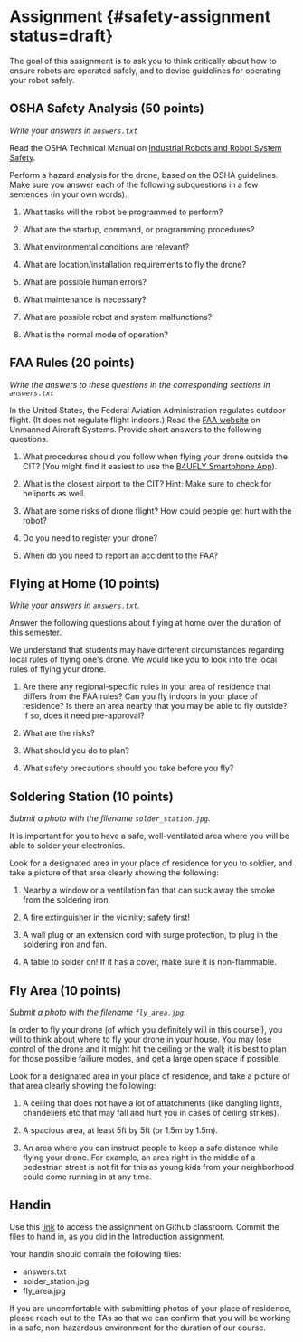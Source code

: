 # Assignment {#safety-assignment status=draft}

The goal of this assignment is to ask you to think critically about how to
ensure robots are operated safely, and to devise guidelines for operating your
robot safely.

## OSHA Safety Analysis (50 points)

*Write your answers in `answers.txt`*

Read the OSHA Technical Manual on [Industrial Robots and Robot System
Safety](https://www.osha.gov/dts/osta/otm/otm_iv/otm_iv_4.html).

Perform a hazard analysis for the drone, based on the OSHA guidelines. Make
sure you answer each of the following subquestions in a few sentences (in your own words).

1. What tasks will the robot be programmed to perform?

2. What are the startup, command, or programming procedures?

3. What environmental conditions are relevant?

4. What are location/installation requirements to fly the drone?

5. What are possible human errors?

6. What maintenance is necessary?

7. What are possible robot and system malfunctions?

8. What is the normal mode of operation?

## FAA Rules (20 points)
*Write the answers to these questions in the corresponding sections in `answers.txt`*

In the United States, the Federal Aviation Administration regulates
outdoor flight.  (It does not regulate flight indoors.)  Read the [FAA
website](https://www.faa.gov/uas/) on Unmanned Aircraft Systems.
Provide short answers to the following questions.


1. What procedures should you follow when flying your drone outside
   the CIT?  (You might find it easiest to use the [B4UFLY Smartphone
   App](https://www.faa.gov/uas/where_to_fly/b4ufly/)).

2. What is the closest airport to the CIT? Hint: Make sure to check for
   heliports as well.

3. What are some risks of drone flight? How could people get hurt with the
   robot?

4. Do you need to register your drone?

5. When do you need to report an accident to the FAA?

## Flying at Home (10 points)

*Write your answers in `answers.txt`.*

Answer the following questions about flying at home over the duration of this semester.

We understand that students may have different circumstances regarding local rules of flying one's drone. We would like you to look into the local rules of flying your drone.

1. Are there any regional-specific rules in your area of residence that differs from the FAA rules? Can you fly indoors in your place of residence? Is there an area nearby that you may be able to fly outside? If so, does it need pre-approval?

2. What are the risks?

3. What should you do to plan?

4. What safety precautions should you take before you fly?

## Soldering Station (10 points)

*Submit a photo with the filename `solder_station.jpg`.*

It is important for you to have a safe, well-ventilated area where you will be able to solder your electronics.

Look for a designated area in your place of residence for you to soldier, and take a picture of that area clearly showing the following:

1. Nearby a window or a ventilation fan that can suck away the smoke from the soldering iron.

2. A fire extinguisher in the vicinity; safety first!

3. A wall plug or an extension cord with surge protection, to plug in the soldering iron and fan.

4. A table to solder on! If it has a cover, make sure it is non-flammable.

## Fly Area (10 points)

*Submit a photo with the filename `fly_area.jpg`.*

In order to fly your drone (of which you definitely will in this course!), you will to think about where to fly your drone in your house. You may lose control of the drone and it might hit the ceiling or the wall; it is best to plan for those possible failiure modes, and get a large open space if possible.

Look for a designated area in your place of residence, and take a picture of that area clearly showing the following:

1. A ceiling that does not have a lot of attatchments (like dangling lights, chandeliers etc that may fall and hurt you in cases of ceiling strikes).

2. A spacious area, at least 5ft by 5ft (or 1.5m by 1.5m).

3. An area where you can instruct people to keep a safe distance while flying your drone. For example, an area right in the middle of a pedestrian street is not fit for this as young kids from your neighborhood could come running in at any time.

## Handin

Use this [link](https://classroom.github.com/a/uJlsyv4y) to access the assignment on Github classroom. Commit the
files to hand in, as you did in the Introduction assignment.

Your handin should contain the following files:

- answers.txt
- solder_station.jpg
- fly_area.jpg

If you are uncomfortable with submitting photos of your place of residence, please reach out to the TAs so that we can confirm that you will be working in a safe, non-hazardous environment for the duration of our course.
